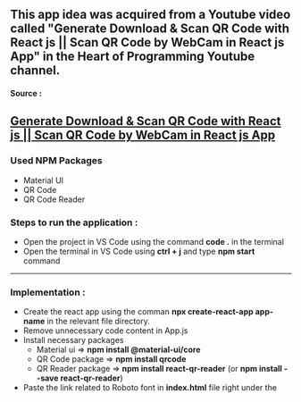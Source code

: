 ## This app idea was acquired from a Youtube video called "Generate Download & Scan QR Code with React js || Scan QR Code by WebCam in React js App" in the Heart of Programming Youtube channel.

#### Source : 
[Generate Download & Scan QR Code with React js || Scan QR Code by WebCam in React js App](https://www.youtube.com/watch?v=7Ntot5ClGIY)
---

### Used NPM Packages
* Material UI
* QR Code
* QR Code Reader

### Steps to run the application :
* Open the project in VS Code using the command **code .** in the terminal 
* Open the terminal in VS Code using **ctrl + j** and type **npm start** command 
---

### Implementation :
* Create the react app using the comman **npx create-react-app app-name** in the relevant file directory.
* Remove unnecessary code content in App.js
* Install necessary packages
    * Material ui ⇒ **npm install @material-ui/core**
    * QR Code package ⇒ **npm install qrcode**
    * QR Reader package ⇒ **npm install react-qr-reader** (or **npm install - -save react-qr-reader**)
* Paste the link related to Roboto font in **index.html** file right under the **<title>** tag
* Code **App.js** file
    * Import **Card**, **Container**, **CardContent**, **makeStyles**, **Grid**, **TextField**, **Button** from material ui core, **QR Code package**, **QR code reader package**
      to the App.js
    * Import **useState**, **useRef** hooks from react
    * Container is the component used to consist all the items in the application, Inside the Container, Card component is there to create a card and inside that component
      include CardContent.
    * Inside the CardContent component include 3 Grid items inside a Grid container to enable the user to implement the following 3 functionalities.
         * Generate a QR Code relevant to the source which is taken from the content entered in the text field
         * Scan a QR Code in the device and decode it and display the source to the user
         * Scan a QR Code using the web cam and display its source to the user
   
    * Code **Generate QR Code** (Package QR Code is used)
         * Create a text field and a button using TextField and Button in material ui respectively
            * Text field ⇒ Used to get the QR code source from the user
            * Button ⇒ Used to generate the QR code relevant to the input
         * Implement the onClick functionality of the button by creating the function **generateQrCode()** (Inside this function a QR Code is generated as a URL)
         * Implement the onChange functionality of the text field by creating a state to determine the state of the text field input value
         * Create another state to determine the state of the generated QR code URL and using the set function corresponding to that state set the input QR code source text URL 
           as a URL inside the generateQrCode()
         * Conditionally display the QR Code image by checking the text value of the text field (Add **download** property to download the QR code image)
   
    * Code **Scan QR Code** (Package QR Reader is used)
         * Create a button using Button in material ui
         * Add QrReader component with the following properties
            * ref, delay, style, onError(), onScan(), legacy mode
         * Create the functions relevannt to onError() and onScan()
         * Create a state to include the scanned result and use its set method to set the QR code value inside the functionality relevant to onScan()
         * Display the scan result inside the relevant Grid
         * Create a function to handle the onClick() of the button (openImageDialog() is used to get the QR Code needs to be scanned from the device)
   
    * Code **Scan QR Code using the web cam**
         * Add QrReader component with the following properties
            * delay, style, onError(), onScan()
         * Create the functions relevannt to onError() and onScan()
         * Create a state to include the scanned result and use its set method to set the QR code value inside the functionality relevant to onScan()
   
### Screen shot of the created QR Code Scanner Application
   
   ![QR Scanner ss](https://user-images.githubusercontent.com/61134846/128589794-9b652927-5b2f-44a5-9c41-76d0d4872a2f.png)
   
   
   
   
